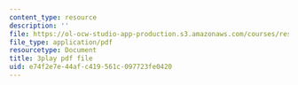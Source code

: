 ```yaml
---
content_type: resource
description: ''
file: https://ol-ocw-studio-app-production.s3.amazonaws.com/courses/res-6-007-signals-and-systems-spring-2011/e74f2e7e44afc419561c097723fe0420_3UkGd3LK2NY.pdf
file_type: application/pdf
resourcetype: Document
title: 3play pdf file
uid: e74f2e7e-44af-c419-561c-097723fe0420
---
```

